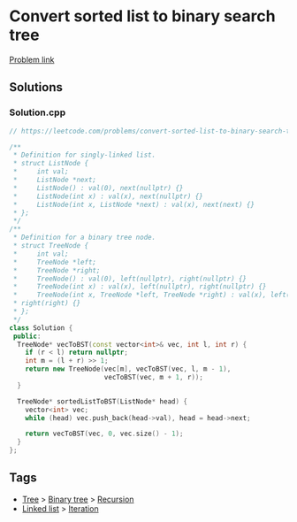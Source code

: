 # Convert sorted list to binary search tree

[Problem link](https://leetcode.com/problems/convert-sorted-list-to-binary-search-tree)

## Solutions


### Solution.cpp
```cpp
// https://leetcode.com/problems/convert-sorted-list-to-binary-search-tree

/**
 * Definition for singly-linked list.
 * struct ListNode {
 *     int val;
 *     ListNode *next;
 *     ListNode() : val(0), next(nullptr) {}
 *     ListNode(int x) : val(x), next(nullptr) {}
 *     ListNode(int x, ListNode *next) : val(x), next(next) {}
 * };
 */
/**
 * Definition for a binary tree node.
 * struct TreeNode {
 *     int val;
 *     TreeNode *left;
 *     TreeNode *right;
 *     TreeNode() : val(0), left(nullptr), right(nullptr) {}
 *     TreeNode(int x) : val(x), left(nullptr), right(nullptr) {}
 *     TreeNode(int x, TreeNode *left, TreeNode *right) : val(x), left(left),
 * right(right) {}
 * };
 */
class Solution {
 public:
  TreeNode* vecToBST(const vector<int>& vec, int l, int r) {
    if (r < l) return nullptr;
    int m = (l + r) >> 1;
    return new TreeNode(vec[m], vecToBST(vec, l, m - 1),
                        vecToBST(vec, m + 1, r));
  }

  TreeNode* sortedListToBST(ListNode* head) {
    vector<int> vec;
    while (head) vec.push_back(head->val), head = head->next;

    return vecToBST(vec, 0, vec.size() - 1);
  }
};
```
## Tags

* [Tree](/README.md#Tree) > [Binary tree](/README.md#Tree-Binary_tree) > [Recursion](/README.md#Tree-Binary_tree-Recursion)
* [Linked list](/README.md#Linked_list) > [Iteration](/README.md#Linked_list-Iteration)
